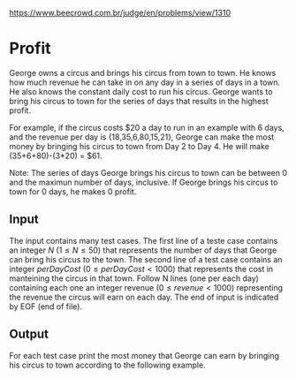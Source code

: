 https://www.beecrowd.com.br/judge/en/problems/view/1310

# Profit

George owns a circus and brings his circus from town to town. He knows how
much revenue he can take in on any day in a series of days in a town. He also
knows the constant daily cost to run his circus. George wants to bring his
circus to town for the series of days that results in the highest profit.

For example, if the circus costs $20 a day to run in an example with 6 days,
and the revenue per day is {$18,$35,$6,$80,$15,$21}, George can make the most
money by bringing his circus to town from Day 2 to Day 4. He will make
(35+6+80)-(3*20) = $61.

Note: The series of days George brings his circus to town can be between 0 and
the maximun number of days, inclusive. If George brings his circus to town for
0 days, he makes 0 profit.

## Input

The input contains many test cases. The first line of a teste case contains an
integer $N$ ($1 \leq N \leq 50$) that represents the number of days that
George can bring his circus to the town. The second line of a test case
contains an integer $perDayCost$ ($0 \leq perDayCost < 1000$) that represents
the cost in manteining the circus in that town. Follow N lines (one per each
day) containing each one an integer revenue ($0 \leq revenue < 1000$)
representing the revenue the circus will earn on each day. The end of input is
indicated by EOF (end of file).

## Output

For each test case print the most money that George can earn by bringing his
circus to town according to the following example.

